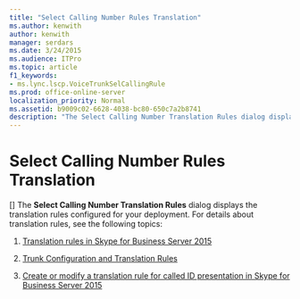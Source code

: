 ```yaml
---
title: "Select Calling Number Rules Translation"
ms.author: kenwith
author: kenwith
manager: serdars
ms.date: 3/24/2015
ms.audience: ITPro
ms.topic: article
f1_keywords:
- ms.lync.lscp.VoiceTrunkSelCallingRule
ms.prod: office-online-server
localization_priority: Normal
ms.assetid: b9009c02-6628-4038-bc80-650c7a2b8741
description: "The Select Calling Number Translation Rules dialog displays the translation rules configured for your deployment. For details about translation rules, see the following topics:"
---
```


# Select Calling Number Rules Translation
[]
The **Select Calling Number Translation Rules** dialog displays the translation rules configured for your deployment. For details about translation rules, see the following topics:
  
1. [Translation rules in Skype for Business Server 2015](../../plan-your-deployment/enterprise-voice-solution/translation-rules.md)
    
2. [Trunk Configuration and Translation Rules](http://technet.microsoft.com/library/0c339511-a185-484e-94f0-dbe918b7e48a.aspx)
    
3. [Create or modify a translation rule for called ID presentation in Skype for Business Server 2015](../../deploy-1/deploy-enterprise-voice/called-id-presentation-rules.md)
    

